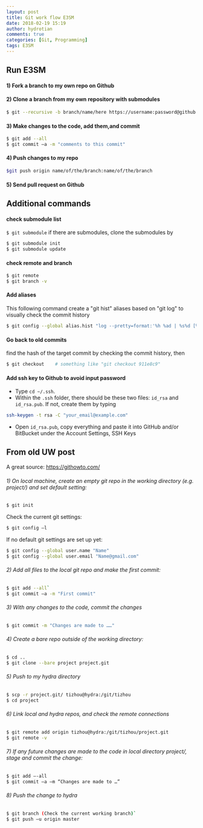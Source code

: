 ```yaml
---
layout: post
title: Git work flow E3SM
date: 2018-02-19 15:19
author: hydrotian
comments: true
categories: [Git, Programming]
tags: E3SM
---
```

## Run E3SM
#### 1) Fork a branch to my own repo on Github
#### 2) Clone a branch from my own repository with submodules
```bash
$ git --recursive -b branch/name/here https://username:password@github.com/hydrotian/ACME.git
```
#### 3) Make changes to the code, add them,and commit
```bash
$ git add --all
$ git commit –a -m "comments to this commit"
```
#### 4) Push changes to my repo
```bash
$git push origin name/of/the/branch:name/of/the/branch
```
#### 5) Send pull request on Github

## Additional commands
#### check submodule list
`$ git submodule`
if there are submodules, clone the submodules by
```bash 
$ git submodule init
$ git submodule update
```
#### check remote and branch
```bash
$ git remote 
$ git branch -v
```
#### Add aliases
This following command create a "git hist" aliases based on "git log" to visually check the commit history
```bash
$ git config --global alias.hist "log --pretty=format:'%h %ad | %s%d [%an]' --graph --date=short"
```
#### Go back to old commits
find the hash of the target commit by checking the commit history, then
```bash
$ git checkout    # something like "git checkout 911e8c9"
```
#### Add ssh key to Github to avoid input password
- Type `cd ~/.ssh`.
- Within the `.ssh` folder, there should be these two files: `id_rsa` and `id_rsa.pub`. If not, create them by typing
```bash
ssh-keygen -t rsa -C "your_email@example.com"
```
- Open `id_rsa.pub`, copy everything and paste it into GitHub and/or BitBucket under the Account Settings, SSH Keys

## From old UW post 
A great source: https://githowto.com/

###### 1) On local machine, create an empty git repo in the working directory (e.g. project/) and set default setting:
```bash
$ git init
```
Check the current git settings:
```bash
$ git config –l
```
If no default git settings are set up yet:
```bash
$ git config --global user.name "Name"
$ git config --global user.email "Name@gmail.com"
```

###### 2) Add all files to the local git repo and make the first commit:
```bash
$ git add --all`
$ git commit –a -m "First commit"
```
###### 3) With any changes to the code, commit the changes
```bash
$ git commit -m "Changes are made to ……"
```
###### 4) Create a bare repo outside of the working directory:
```bash
$ cd ..
$ git clone --bare project project.git
```
###### 5) Push to my hydra directory
```bash
$ scp -r project.git/ tizhou@hydra:/git/tizhou
$ cd project
```
###### 6) Link local and hydra repos, and check the remote connections
```bash
$ git remote add origin tizhou@hydra:/git/tizhou/project.git
$ git remote -v
```
###### 7) If any future changes are made to the code in local directory project/, stage and commit the change:
```bash
$ git add –-all
$ git commit –a –m “Changes are made to …”
```
###### 8) Push the change to hydra
```bash
$ git branch (Check the current working branch)`
$ git push –u origin master
```